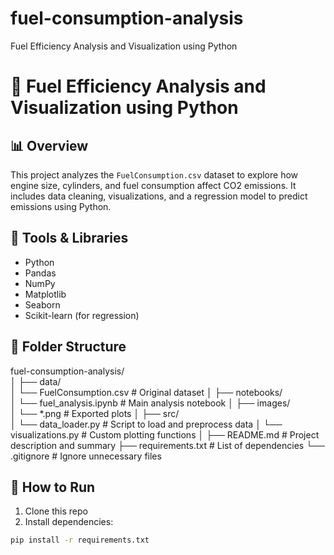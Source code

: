 # fuel-consumption-analysis
Fuel Efficiency Analysis and Visualization using Python


# 🚗 Fuel Efficiency Analysis and Visualization using Python

## 📊 Overview
This project analyzes the `FuelConsumption.csv` dataset to explore how engine size, cylinders, and fuel consumption affect CO2 emissions. It includes data cleaning, visualizations, and a regression model to predict emissions using Python.


## 🧰 Tools & Libraries

- Python
- Pandas
- NumPy
- Matplotlib
- Seaborn
- Scikit-learn (for regression)

## 📁 Folder Structure

fuel-consumption-analysis/  
│
├── data/  
│   └── FuelConsumption.csv         # Original dataset
│
├── notebooks/  
│   └── fuel_analysis.ipynb         # Main analysis notebook
│
├── images/  
│   └── *.png                       # Exported plots
│
├── src/  
│   └── data_loader.py              # Script to load and preprocess data
│   └── visualizations.py           # Custom plotting functions
│
├── README.md                       # Project description and summary
├── requirements.txt                # List of dependencies
└── .gitignore                      # Ignore unnecessary files


## 🚀 How to Run

1. Clone this repo
2. Install dependencies:  
```bash
pip install -r requirements.txt
